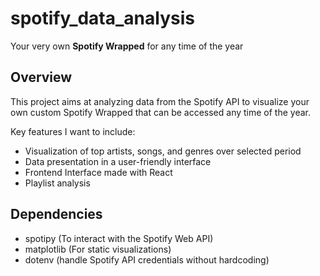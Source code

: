 # spotify_data_analysis
Your very own **Spotify Wrapped** for any time of the year

## Overview

This project aims at analyzing data from the Spotify API to visualize your own custom Spotify Wrapped that can be accessed any time of the year.

Key features I want to include:
- Visualization of top artists, songs, and genres over selected period
- Data presentation in a user-friendly interface
- Frontend Interface made with React
- Playlist analysis

## Dependencies
- spotipy (To interact with the Spotify Web API)
- matplotlib (For static visualizations)
- dotenv (handle Spotify API credentials without hardcoding)
